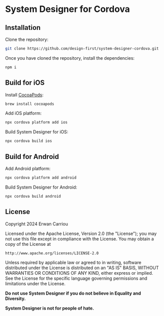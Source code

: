 # System Designer for Cordova

## Installation

Clone the repository:

```sh
git clone https://github.com/design-first/system-designer-cordova.git
```

Once you have cloned the repository, install the dependencies:

```sh
npm i
```	 	

## Build for iOS

Install [CocoaPods](https://cocoapods.org):

```sh
brew install cocoapods
```

Add iOS platform:

```sh
npx cordova platform add ios
```

Build System Designer for iOS:

```sh
npx cordova build ios
```

## Build for Android

Add Android platform:

```sh
npx cordova platform add android
```

Build System Designer for Android:

```sh
npx cordova build android
```

## License

Copyright 2024 Erwan Carriou

Licensed under the Apache License, Version 2.0 (the "License");
you may not use this file except in compliance with the License.
You may obtain a copy of the License at

    http://www.apache.org/licenses/LICENSE-2.0

Unless required by applicable law or agreed to in writing, software
distributed under the License is distributed on an "AS IS" BASIS,
WITHOUT WARRANTIES OR CONDITIONS OF ANY KIND, either express or implied.
See the License for the specific language governing permissions and
limitations under the License. 

**Do not use System Designer if you do not believe in Equality and Diversity.**

**System Designer is not for people of hate.**
